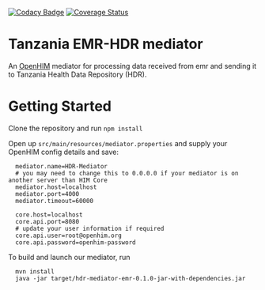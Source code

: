 [![Codacy Badge](https://api.codacy.com/project/badge/Grade/3436b5e072f14939b0407cad4baa743d)](https://app.codacy.com/gh/SoftmedTanzania/hdr-mediator-emr?utm_source=github.com&utm_medium=referral&utm_content=SoftmedTanzania/hdr-mediator-emr&utm_campaign=Badge_Grade)
[![Coverage Status](https://coveralls.io/repos/github/SoftmedTanzania/hdr-mediator-emr/badge.svg)](https://coveralls.io/github/SoftmedTanzania/hdr-mediator-emr)
# Tanzania EMR-HDR mediator
An [OpenHIM](http://openhim.org/) mediator for processing data received from emr and sending it to Tanzania Health Data Repository (HDR).

# Getting Started
Clone the repository and run `npm install`

Open up `src/main/resources/mediator.properties` and supply your OpenHIM config details and save:

```
  mediator.name=HDR-Mediator
  # you may need to change this to 0.0.0.0 if your mediator is on another server than HIM Core
  mediator.host=localhost
  mediator.port=4000
  mediator.timeout=60000

  core.host=localhost
  core.api.port=8080
  # update your user information if required
  core.api.user=root@openhim.org
  core.api.password=openhim-password
```

To build and launch our mediator, run

```
  mvn install
  java -jar target/hdr-mediator-emr-0.1.0-jar-with-dependencies.jar
```

